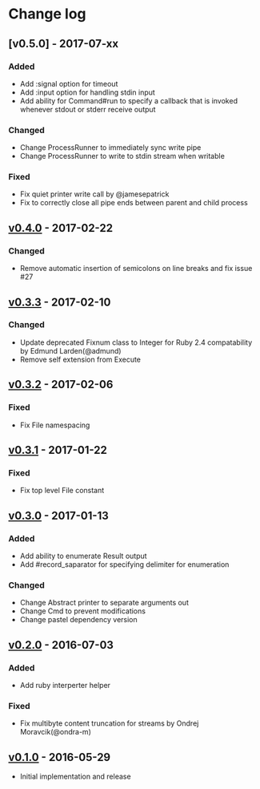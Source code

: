 # Change log

## [v0.5.0] - 2017-07-xx

### Added
* Add :signal option for timeout
* Add :input option for handling stdin input
* Add ability for Command#run to specify a callback that is invoked whenever stdout or stderr receive output

### Changed
* Change ProcessRunner to immediately sync write pipe
* Change ProcessRunner to write to stdin stream when writable

### Fixed
* Fix quiet printer write call by @jamesepatrick
* Fix to correctly close all pipe ends between parent and child process

## [v0.4.0] - 2017-02-22

### Changed
* Remove automatic insertion of semicolons on line breaks and fix issue #27

## [v0.3.3] - 2017-02-10

### Changed
* Update deprecated Fixnum class to Integer for Ruby 2.4 compatability by Edmund Larden(@admund)
* Remove self extension from Execute

## [v0.3.2] - 2017-02-06

### Fixed
* Fix File namespacing

## [v0.3.1] - 2017-01-22

### Fixed
* Fix top level File constant

## [v0.3.0] - 2017-01-13

### Added
* Add ability to enumerate Result output
* Add #record_saparator for specifying delimiter for enumeration

### Changed
* Change Abstract printer to separate arguments out
* Change Cmd to prevent modifications
* Change pastel dependency version

## [v0.2.0] - 2016-07-03

### Added
* Add ruby interperter helper

### Fixed
* Fix multibyte content truncation for streams by Ondrej Moravcik(@ondra-m)

## [v0.1.0] - 2016-05-29

* Initial implementation and release

[v0.4.0]: https://github.com/piotrmurach/tty-command/compare/v0.3.3...v0.4.0
[v0.3.3]: https://github.com/piotrmurach/tty-command/compare/v0.3.2...v0.3.3
[v0.3.2]: https://github.com/piotrmurach/tty-command/compare/v0.3.1...v0.3.2
[v0.3.1]: https://github.com/piotrmurach/tty-command/compare/v0.3.0...v0.3.1
[v0.3.0]: https://github.com/piotrmurach/tty-command/compare/v0.2.0...v0.3.0
[v0.2.0]: https://github.com/piotrmurach/tty-command/compare/v0.1.0...v0.2.0
[v0.1.0]: https://github.com/piotrmurach/tty-command/compare/v0.1.0
